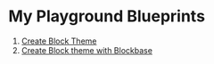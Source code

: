 # My Playground Blueprints

1. [Create Block Theme](https://playground.wordpress.net/?name=Blueprint+preview&blueprint-url=https://raw.githubusercontent.com/jonathanbossenger/playground-blueprints/refs/heads/main/create-block-theme/blueprint.json)
2. [Create Block theme with Blockbase](https://playground.wordpress.net/?name=Blueprint+preview&blueprint-url=https://raw.githubusercontent.com/jonathanbossenger/playground-blueprints/refs/heads/main/create-block-theme-blockbase/blueprint.json)